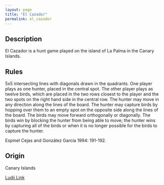 ```yaml
---
layout: page
title: "El Cazador"
permalink: el_cazador
---
```

## Description

El Cazador is a hunt game played on the island of La Palma in the Canary Islands.

## Rules

5x5 intersecting lines with diagonals drawn in the quadrants. One player plays as one hunter, placed in the central spot. The other player plays as twelve birds, which are placed in the two rows closest to the player and the two spots on the right hand side in the central row. The hunter may move in any direction along the lines of the board. The hunter may capture birds by hopping over them to an empty spot on the opposite side along the lines of the board. The birds may move forward orthogonally or diagonally. The birds win by blocking the hunter from being able to move; the hunter wins by capturing all of the birds or when it is no longer possible for the birds to capture the hunter.

Espinel Cejas and González García 1994: 191-192.

## Origin

Canary Islands

[Ludii Link](https://ludii.games/details.php?keyword=El%20Cazador)
